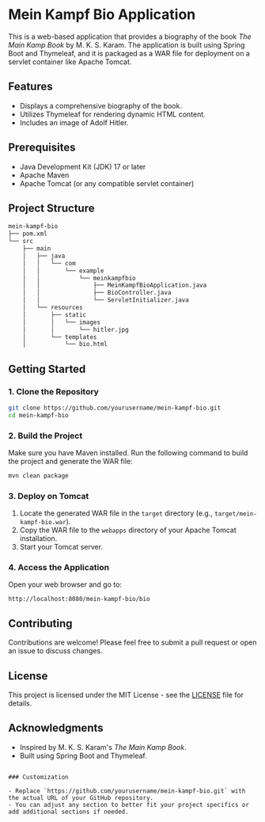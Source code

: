 # Mein Kampf Bio Application

This is a web-based application that provides a biography of the book *The Main Kamp Book* by M. K. S. Karam. The application is built using Spring Boot and Thymeleaf, and it is packaged as a WAR file for deployment on a servlet container like Apache Tomcat.

## Features

- Displays a comprehensive biography of the book.
- Utilizes Thymeleaf for rendering dynamic HTML content.
- Includes an image of Adolf Hitler.

## Prerequisites

- Java Development Kit (JDK) 17 or later
- Apache Maven
- Apache Tomcat (or any compatible servlet container)

## Project Structure

```bash
mein-kampf-bio
├── pom.xml
└── src
    ├── main
    │   ├── java
    │   │   └── com
    │   │       └── example
    │   │           └── meinkampfbio
    │   │               ├── MeinKampfBioApplication.java
    │   │               ├── BioController.java
    │   │               └── ServletInitializer.java
    │   └── resources
    │       ├── static
    │       │   └── images
    │       │       └── hitler.jpg
    │       └── templates
    │           └── bio.html
```

## Getting Started

### 1. Clone the Repository

```bash
git clone https://github.com/yourusername/mein-kampf-bio.git
cd mein-kampf-bio
```

### 2. Build the Project

Make sure you have Maven installed. Run the following command to build the project and generate the WAR file:

```bash
mvn clean package
```

### 3. Deploy on Tomcat

1. Locate the generated WAR file in the `target` directory (e.g., `target/mein-kampf-bio.war`).
2. Copy the WAR file to the `webapps` directory of your Apache Tomcat installation.
3. Start your Tomcat server.

### 4. Access the Application

Open your web browser and go to:

```
http://localhost:8080/mein-kampf-bio/bio
```

## Contributing

Contributions are welcome! Please feel free to submit a pull request or open an issue to discuss changes.

## License

This project is licensed under the MIT License - see the [LICENSE](LICENSE) file for details.

## Acknowledgments

- Inspired by M. K. S. Karam's *The Main Kamp Book*.
- Built using Spring Boot and Thymeleaf.
```

### Customization

- Replace `https://github.com/yourusername/mein-kampf-bio.git` with the actual URL of your GitHub repository.
- You can adjust any section to better fit your project specifics or add additional sections if needed.
